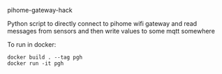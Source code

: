 pihome-gateway-hack

Python script to directly connect to pihome wifi gateway and read messages from sensors and then write values to some mqtt somewhere

To run in docker:
```
docker build . --tag pgh
docker run -it pgh 
```
